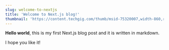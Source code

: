 ```yaml
---
slug: welcome-to-nextjs
title: 'Welcome to Next.js blog!'
thumbnail: 'https://content.techgig.com/thumb/msid-75320007,width-860,resizemode-4/Python-is-the-most-preferred-programming-language.jpg?216831'
---
```


**Hello world**, this is my first Next.js blog post and it is written in markdown.

I hope you like it!
